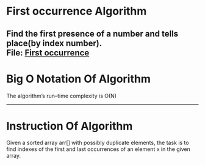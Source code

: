 # First occurrence Algorithm
Find the first presence of a number and tells
place(by index number).
<br> File: [First occurrence](./first_occurrence.py)
---
# Big O Notation Of Algorithm
The algorithm’s run–time complexity is O(N)

---
# Instruction Of Algorithm
Given a sorted array arr[] with possibly duplicate elements,
the task is to find indexes of the first and last occurrences
of an element x in the given array. 